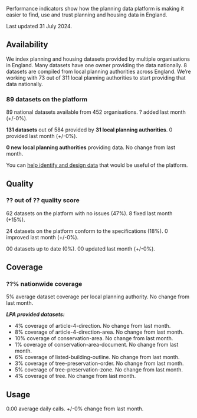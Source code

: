 Performance indicators show how the planning data platform is making it easier to find, use and trust planning and housing data in England.

Last updated 31 July 2024.

## Availability

We index planning and housing datasets provided by multiple organisations in England. Many datasets have one owner providing the data nationally. 8 datasets are compiled from local planning authorities across England. We’re working with 73 out of 311 local planning authorities to start providing that data nationally.

### 89 datasets on the platform

89 national datasets available from 452 organisations. ? added last month (+/-0%).

**131 datasets** out of 584 provided by **31 local planning authorities**. 0 provided last month (+/-0%).

**0 new local planning authorities** providing data. No change from last month.

You can [help identify and design data](https://www.planning.data.gov.uk/) that would be useful of the platform.

## Quality

### ?? out of ?? quality score

62 datasets on the platform with no issues (47%). 8 fixed last month (+15%).

24 datasets on the platform conform to the specifications (18%). 0 improved last month (+/-0%).

00 datasets up to date (0%). 00 updated last month (+/-0%).

## Coverage

### ??% nationwide coverage

5% average dataset coverage per local planning authority. No change from last month.

***LPA provided datasets:***

* 4% coverage of article-4-direction. No change from last month.
* 8% coverage of article-4-direction-area. No change from last month.
* 10% coverage of conservation-area. No change from last month.
* 1% coverage of conservation-area-document. No change from last month.
* 6% coverage of listed-building-outline. No change from last month.
* 3% coverage of tree-preservation-order. No change from last month.
* 5% coverage of tree-preservation-zone. No change from last month.
* 4% coverage of tree. No change from last month.

## Usage

0.00 average daily calls. +/-0% change from last month.
